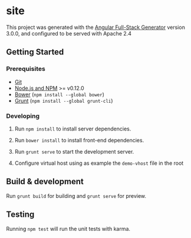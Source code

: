 # site

This project was generated with the [Angular Full-Stack Generator](https://github.com/DaftMonk/generator-angular-fullstack) version 3.0.0, and configured to be served with Apache 2.4

## Getting Started

### Prerequisites

- [Git](https://git-scm.com/)
- [Node.js and NPM](nodejs.org) >= v0.12.0
- [Bower](bower.io) (`npm install --global bower`)
- [Grunt](http://gruntjs.com/) (`npm install --global grunt-cli`)

### Developing

1. Run `npm install` to install server dependencies.

2. Run `bower install` to install front-end dependencies.

3. Run `grunt serve` to start the development server.

4. Configure virtual host using as example the `demo-vhost` file in the root

## Build & development

Run `grunt build` for building and `grunt serve` for preview.

## Testing

Running `npm test` will run the unit tests with karma.
